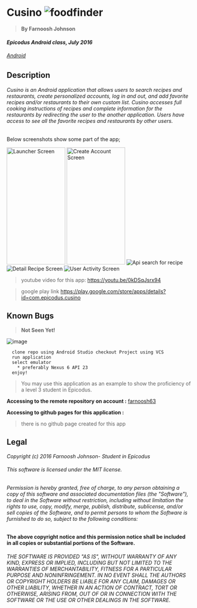 # Cusino ![foodfinder](https://maxcdn.icons8.com/iOS7/PNG/50/Ecommerce/food-50.png)


> **By Farnoosh Johnson**

#### _Epicodus Android class, July 2016_

###### _[Android](https://www.learnhowtoprogram.com/android)_


## __Description__


###### Cusino is an Android application that allows users to search recipes and restaurants, create personalized accounts, log in and out, and add favorite recipes and/or restaurants to their own custom list. Cusino accesses full cooking instructions of recipes and complete information for the restaurants by redirecting the user to the another application. Users have access to see all the favorite recipes and restaurants by other users.
Below screenshots show some part of the app;

<img id="screen-1" src="https://s26.postimg.org/udov18pfd/Screen_Shot_2016_07_29_at_7_58_18_PM.png" width="160" height="320" title="Launcher Screen" />
<img id="screen-1" src="https://s26.postimg.org/l4mor4gjd/Screen_Shot_2016_07_29_at_7_59_36_PM.png" width="160" height="320" title="Create Account Screen" />
<img id="screen-1" src="https://s26.postimg.org/vp4vyg1x5/Screen_Shot_2016_07_26_at_4_22_45_PM.png" title="Api search for recipe" />
<img id="screen-1" src="https://s26.postimg.org/9r8f4nmwp/Screen_Shot_2016_07_26_at_4_23_12_PM.png" title="Detail Recipe Screen" />
<img id="screen-1" src="https://s26.postimg.org/urygpkqex/Screen_Shot_2016_07_26_at_4_29_41_PM.png" title="User Activity Screen" />

> youtube video for this app: https://youtu.be/0kDSqJsrx94

> google play link https://play.google.com/store/apps/details?id=com.epicodus.cusino

## Known Bugs

> **Not Seen Yet!**




![image](http://www.advanceddigitalsecurity.co.uk/files/4313/1654/9222/process.png)  
```
  clone repo using Android Studio checkout Project using VCS
  run application
  select emulator
    * preferably Nexus 6 API 23
  enjoy!
  ```


> You may use this application as an example to show the proficiency of a level 3 student in Epicodus.



**Accessing to the remote repository on account :** [farnoosh63](https://github.com/Farnoosh63/FoodFinder.git)


**Accessing to github pages for this application :**
> there is no github page created for this app



Legal
------

_*Copyright (c) 2016 Farnoosh Johnson- Student in Epicodus*_

###### This software is licensed under the MIT license.

###### Permission is hereby granted, free of charge, to any person obtaining a copy of this software and associated documentation files (the "Software"), to deal in the Software without restriction, including without limitation the rights to use, copy, modify, merge, publish, distribute, sublicense, and/or sell copies of the Software, and to permit persons to whom the Software is furnished to do so, subject to the following conditions:

__The above copyright notice and this permission notice shall be included in all copies or substantial portions of the Software.__

###### THE SOFTWARE IS PROVIDED "AS IS", WITHOUT WARRANTY OF ANY KIND, EXPRESS OR IMPLIED, INCLUDING BUT NOT LIMITED TO THE WARRANTIES OF MERCHANTABILITY, FITNESS FOR A PARTICULAR PURPOSE AND NONINFRINGEMENT. IN NO EVENT SHALL THE AUTHORS OR COPYRIGHT HOLDERS BE LIABLE FOR ANY CLAIM, DAMAGES OR OTHER LIABILITY, WHETHER IN AN ACTION OF CONTRACT, TORT OR OTHERWISE, ARISING FROM, OUT OF OR IN CONNECTION WITH THE SOFTWARE OR THE USE OR OTHER DEALINGS IN THE SOFTWARE.
